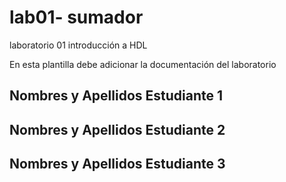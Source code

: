 # lab01- sumador 
laboratorio 01 introducción a HDL

En esta plantilla debe adicionar la documentación del laboratorio

## Nombres y Apellidos Estudiante 1
## Nombres y Apellidos Estudiante 2
## Nombres y Apellidos Estudiante 3

